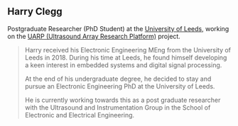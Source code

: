 ## Harry Clegg

Postgraduate Researcher (PhD Student) at the [University of Leeds](https://eps.leeds.ac.uk/electronic-engineering/pgr/7752/harry-clegg), working on the [UARP (Ultrasound Array Research Platform)](https://uarp.co.uk) project.

> Harry received his Electronic Engineering MEng from the University of Leeds in 2018. During his time at Leeds, he found himself developing a keen interest in embedded systems and digital signal processing. 
> 
> At the end of his undergraduate degree, he decided to stay and pursue an Electronic Engineering PhD at the University of Leeds. 
> 
> He is currently working towards this as a post graduate researcher with the Ultrasound and Instrumentation Group in the School of Electronic and Electrical Engineering.
